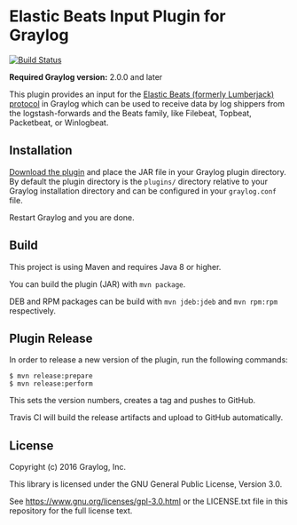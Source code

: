 # Elastic Beats Input Plugin for Graylog

[![Build Status](https://travis-ci.org/Graylog2/graylog-plugin-beats.svg?branch=master)](https://travis-ci.org/Graylog2/graylog-plugin-beats)

**Required Graylog version:** 2.0.0 and later

This plugin provides an input for the [Elastic Beats (formerly Lumberjack) protocol](https://github.com/logstash-plugins/logstash-input-beats/blob/v2.0.0/PROTOCOL.md) in Graylog which can be used to receive data by log shippers from the logstash-forwards and the Beats family, like Filebeat, Topbeat, Packetbeat, or Winlogbeat.


## Installation

[Download the plugin](https://github.com/Graylog2/graylog-plugin-beats/releases) and place the JAR file in your Graylog plugin directory.
By default the plugin directory is the `plugins/` directory relative to your Graylog installation directory and can be configured in your `graylog.conf` file.

Restart Graylog and you are done.


## Build

This project is using Maven and requires Java 8 or higher.

You can build the plugin (JAR) with `mvn package`.

DEB and RPM packages can be build with `mvn jdeb:jdeb` and `mvn rpm:rpm` respectively.


## Plugin Release

In order to release a new version of the plugin, run the following commands:

```
$ mvn release:prepare
$ mvn release:perform
```

This sets the version numbers, creates a tag and pushes to GitHub.

Travis CI will build the release artifacts and upload to GitHub automatically.


## License

Copyright (c) 2016 Graylog, Inc.

This library is licensed under the GNU General Public License, Version 3.0.

See https://www.gnu.org/licenses/gpl-3.0.html or the LICENSE.txt file in this repository for the full license text.
